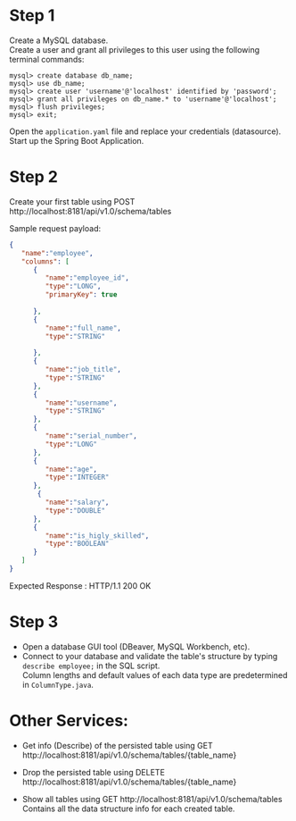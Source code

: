 # Step 1
Create a MySQL database.<br />
Create a user and grant all privileges to this user using the following terminal commands:
```
mysql> create database db_name;
mysql> use db_name;
mysql> create user 'username'@'localhost' identified by 'password';
mysql> grant all privileges on db_name.* to 'username'@'localhost';
mysql> flush privileges;
mysql> exit;
```
Open the ```application.yaml``` file and replace your credentials (datasource).<br />
Start up the Spring Boot Application.



# Step 2
Create your first table using POST http://localhost:8181/api/v1.0/schema/tables

Sample request payload:
```json
{  
   "name":"employee",
   "columns": [
      {
         "name":"employee_id",
         "type":"LONG",
         "primaryKey": true
        
      },
      {  
         "name":"full_name",
         "type":"STRING"
          
      },
      {  
         "name":"job_title",
         "type":"STRING"
      },
      {  
         "name":"username",
         "type":"STRING"
      },
      {  
         "name":"serial_number",
         "type":"LONG"
      },
      {  
         "name":"age",
         "type":"INTEGER"
      },
       {  
         "name":"salary",
         "type":"DOUBLE"
      },
      {
      	 "name":"is_higly_skilled",
         "type":"BOOLEAN"
      }
   ]
}
```

Expected Response : HTTP/1.1 200 OK 

# Step 3
- Open a database GUI tool (DBeaver, MySQL Workbench, etc).
- Connect to your database and validate the table's structure by typing ```describe employee;``` in the SQL script. <br />
  Column lengths and default values of each data type are predetermined in ```ColumnType.java```.


# Other Services:
- Get info (Describe) of the persisted table using GET http://localhost:8181/api/v1.0/schema/tables/{table_name}

- Drop the persisted table using DELETE http://localhost:8181/api/v1.0/schema/tables/{table_name}

- Show all tables using GET http://localhost:8181/api/v1.0/schema/tables <br />
  Contains all the data structure info for each created table. 








